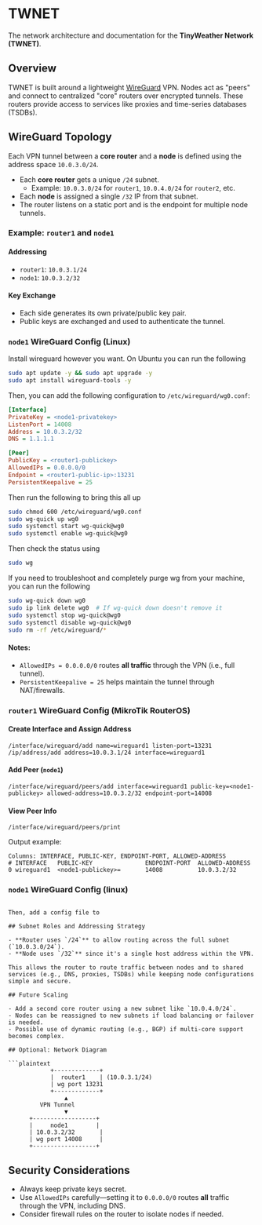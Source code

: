 # TWNET

The network architecture and documentation for the **TinyWeather Network (TWNET)**.

## Overview

TWNET is built around a lightweight [WireGuard](https://www.wireguard.com) VPN. Nodes act as "peers" and connect to centralized "core" routers over encrypted tunnels. These routers provide access to services like proxies and time-series databases (TSDBs).

## WireGuard Topology

Each VPN tunnel between a **core router** and a **node** is defined using the address space `10.0.3.0/24`.

- Each **core router** gets a unique `/24` subnet.
  - Example: `10.0.3.0/24` for `router1`, `10.0.4.0/24` for `router2`, etc.
- Each **node** is assigned a single `/32` IP from that subnet.
- The router listens on a static port and is the endpoint for multiple node tunnels.

### Example: `router1` and `node1`

#### Addressing
- `router1`: `10.0.3.1/24`
- `node1`: `10.0.3.2/32`

#### Key Exchange
- Each side generates its own private/public key pair.
- Public keys are exchanged and used to authenticate the tunnel.

### `node1` WireGuard Config (Linux)

Install wireguard however you want. On Ubuntu you can run the following

```bash
sudo apt update -y && sudo apt upgrade -y
sudo apt install wireguard-tools -y
```
Then, you can add the following configuration to `/etc/wireguard/wg0.conf`:

```ini
[Interface]
PrivateKey = <node1-privatekey>
ListenPort = 14008
Address = 10.0.3.2/32
DNS = 1.1.1.1

[Peer]
PublicKey = <router1-publickey>
AllowedIPs = 0.0.0.0/0
Endpoint = <router1-public-ip>:13231
PersistentKeepalive = 25
```

Then run the following to bring this all up 

```bash
sudo chmod 600 /etc/wireguard/wg0.conf 
sudo wg-quick up wg0
sudo systemctl start wg-quick@wg0
sudo systemctl enable wg-quick@wg0
```

Then check the status using

```bash
sudo wg
```

If you need to troubleshoot and completely purge wg from your machine, you can run the following

```bash
sudo wg-quick down wg0
sudo ip link delete wg0  # If wg-quick down doesn't remove it
sudo systemctl stop wg-quick@wg0
sudo systemctl disable wg-quick@wg0
sudo rm -rf /etc/wireguard/*
```

#### Notes:
- `AllowedIPs = 0.0.0.0/0` routes **all traffic** through the VPN (i.e., full tunnel).
- `PersistentKeepalive = 25` helps maintain the tunnel through NAT/firewalls.

### `router1` WireGuard Config (MikroTik RouterOS)

#### Create Interface and Assign Address

```shell
/interface/wireguard/add name=wireguard1 listen-port=13231
/ip/address/add address=10.0.3.1/24 interface=wireguard1
```

#### Add Peer (`node1`)

```shell
/interface/wireguard/peers/add interface=wireguard1 public-key=<node1-publickey> allowed-address=10.0.3.2/32 endpoint-port=14008
```

#### View Peer Info

```shell
/interface/wireguard/peers/print
```

Output example:

```
Columns: INTERFACE, PUBLIC-KEY, ENDPOINT-PORT, ALLOWED-ADDRESS
# INTERFACE   PUBLIC-KEY               ENDPOINT-PORT  ALLOWED-ADDRESS
0 wireguard1  <node1-publickey>=       14008          10.0.3.2/32
```

### `node1` WireGuard Config (linux) 

```

Then, add a config file to 

## Subnet Roles and Addressing Strategy

- **Router uses `/24`** to allow routing across the full subnet (`10.0.3.0/24`).
- **Node uses `/32`** since it's a single host address within the VPN.

This allows the router to route traffic between nodes and to shared services (e.g., DNS, proxies, TSDBs) while keeping node configurations simple and secure.

## Future Scaling

- Add a second core router using a new subnet like `10.0.4.0/24`.
- Nodes can be reassigned to new subnets if load balancing or failover is needed.
- Possible use of dynamic routing (e.g., BGP) if multi-core support becomes complex.

## Optional: Network Diagram

```plaintext
            +-------------+
            |  router1    | (10.0.3.1/24)
            | wg port 13231
            +-------------+
                ▲
         VPN Tunnel
                ▼
      +------------------+
      |     node1        |
      | 10.0.3.2/32       |
      | wg port 14008     |
      +------------------+
```

## Security Considerations

- Always keep private keys secret.
- Use `AllowedIPs` carefully—setting it to `0.0.0.0/0` routes **all** traffic through the VPN, including DNS.
- Consider firewall rules on the router to isolate nodes if needed.

